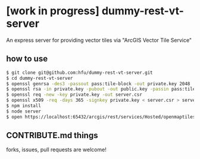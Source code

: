 # [work in progress] dummy-rest-vt-server
An express server for providing vector tiles via "ArcGIS Vector Tile Service"

## how to use
```sh
$ git clone git@github.com:hfu/dummy-rest-vt-server.git
$ cd dummy-rest-vt-server
$ openssl genrsa -des3 -passout pass:tile-block -out private.key 2048
$ openssl rsa -in private.key -pubout -out public.key -passin pass:tile-block
$ openssl req -new -key private.key -out server.csr
$ openssl x509 -req -days 365 -signkey private.key < server.csr > server.crt
$ npm install
$ node server
$ open https://localhost:65432/arcgis/rest/services/Hosted/openmaptiles/VectorTileServer?f=json
```

## CONTRIBUTE.md things
forks, issues, pull requests are welcome!
